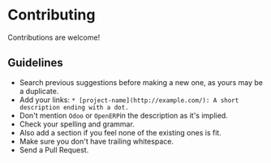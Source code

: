 # Contributing

Contributions are welcome!

## Guidelines

* Search previous suggestions before making a new one, as yours may be a duplicate.
* Add your links: `* [project-name](http://example.com/): A short description ending with a dot.`
* Don't mention `Odoo` or `OpenERP`in the description as it's implied.
* Check your spelling and grammar.
* Also add a section if you feel none of the existing ones is fit.
* Make sure you don't have trailing whitespace.
* Send a Pull Request.
